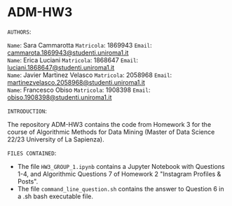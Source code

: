 # ADM-HW3
`AUTHORS`:

`Name`: Sara Cammarotta `Matricola`: 1869943 `Email`: cammarota.1869943@studenti.uniroma1.it <br>
`Name`: Erica Luciani `Matricola`: 1868647 `Email`: luciani.1868647@studenti.uniroma1.it <br>
`Name`: Javier Martinez Velasco `Matricola`: 2058968 `Email`: martinezvelasco.2058968@studenti.uniroma1.it <br>
`Name`: Francesco Obiso `Matricola`: 1908398 `Email`: obiso.1908398@studenti.uniroma1.it <br>

`INTRODUCTION`:

The repository ADM-HW3 contains the code from Homework 3 for the course of Algorithmic Methods for Data Mining (Master of Data Science 22/23 University of La Sapienza).

`FILES CONTAINED`:

* The file `HW3_GROUP_1.ipynb` contains a Jupyter Notebook with Questions 1-4, and Algorithmic Questions 7 of Homework 2 "Instagram Profiles & Posts".
* The file `command_line_question.sh` contains the answer to Question 6 in a .sh bash executable file.
